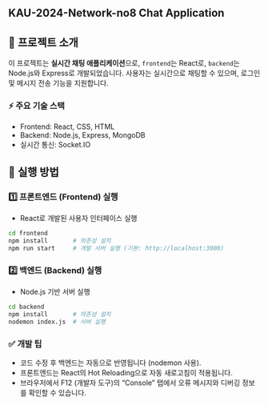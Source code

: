 ## KAU-2024-Network-no8 Chat Application


## 🚀 프로젝트 소개
이 프로젝트는 **실시간 채팅 애플리케이션**으로, `frontend`는 React로, `backend`는 Node.js와 Express로 개발되었습니다. 
사용자는 실시간으로 채팅할 수 있으며, 로그인 및 메시지 전송 기능을 지원합니다.

### ⚡️ 주요 기술 스택
- Frontend: React, CSS, HTML
- Backend: Node.js, Express, MongoDB
- 실시간 통신: Socket.IO


## 🚀 실행 방법

### 1️⃣ 프론트엔드 (Frontend) 실행
- React로 개발된 사용자 인터페이스 실행

```bash
cd frontend
npm install       # 의존성 설치
npm run start     # 개발 서버 실행 (기본: http://localhost:3000)
```

### 2️⃣ 백엔드 (Backend) 실행
- Node.js 기반 서버 실행

```bash
cd backend
npm install       # 의존성 설치
nodemon index.js  # 서버 실행
```


### ✅ 개발 팁
- 코드 수정 후 백엔드는 자동으로 반영됩니다 (nodemon 사용).
- 프론트엔드는 React의 Hot Reloading으로 자동 새로고침이 적용됩니다.
- 브라우저에서 F12 (개발자 도구)의 “Console” 탭에서 오류 메시지와 디버깅 정보를 확인할 수 있습니다.
